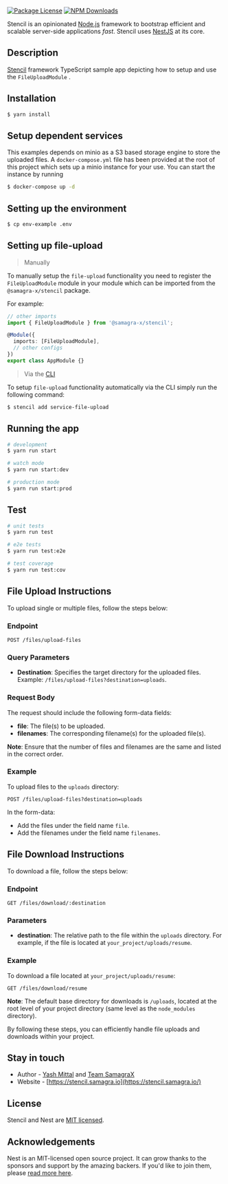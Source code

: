 <p align="left">
  <a href="https://www.npmjs.com/~nestjscore" target="_blank"><img src="https://img.shields.io/npm/l/@nestjs/core.svg" alt="Package License" /></a>
  <a href="https://www.npmjs.com/~nestjscore" target="_blank"><img src="https://img.shields.io/npm/dm/@samagra-x/stencil.svg" alt="NPM Downloads" /></a>
</p>
<p align="left">Stencil is an opinionated <a href="http://nodejs.org" target="_blank">Node.js</a> framework to bootstrap efficient and scalable server-side applications <em>fast</em>. Stencil uses <a href="https://nestjs.com" target="_blank"> NestJS</a> at its core.</p>

## Description

[Stencil](https://github.com/SamagraX-stencil/stencil) framework TypeScript sample app depicting how to setup and use the `FileUploadModule` .

## Installation

```bash
$ yarn install
```

## Setup dependent services

This examples depends on minio as a S3 based storage engine to store the uploaded files. A `docker-compose.yml` file has been provided at the root of this project which sets up a minio instance for your use. You can start the instance by running

```bash
$ docker-compose up -d
```

## Setting up the environment

```bash
$ cp env-example .env
```

## Setting up file-upload

> Manually

To manually setup the `file-upload` functionality you need to register the `FileUploadModule` module in your module which can be imported from the `@samagra-x/stencil` package.

For example: 
```typescript
// other imports 
import { FileUploadModule } from '@samagra-x/stencil';

@Module({
  imports: [FileUploadModule],
  // other configs
})
export class AppModule {}
```

> Via the [CLI](https://github.com/SamagraX-stencil/stencil-cli)

To setup `file-upload` functionality automatically via the CLI simply run the following command:
```bash
$ stencil add service-file-upload 
```

## Running the app

```bash
# development
$ yarn run start

# watch mode
$ yarn run start:dev

# production mode
$ yarn run start:prod
```

## Test

```bash
# unit tests
$ yarn run test

# e2e tests
$ yarn run test:e2e

# test coverage
$ yarn run test:cov
```

## File Upload Instructions

To upload single or multiple files, follow the steps below:

### Endpoint
`POST /files/upload-files`

### Query Parameters
- **Destination**: Specifies the target directory for the uploaded files. Example: `/files/upload-files?destination=uploads`.

### Request Body
The request should include the following form-data fields:
- **file**: The file(s) to be uploaded.
- **filenames**: The corresponding filename(s) for the uploaded file(s).

**Note**: Ensure that the number of files and filenames are the same and listed in the correct order.

### Example
To upload files to the `uploads` directory:
```
POST /files/upload-files?destination=uploads
```
In the form-data:
- Add the files under the field name `file`.
- Add the filenames under the field name `filenames`.

## File Download Instructions

To download a file, follow the steps below:

### Endpoint
`GET /files/download/:destination`

### Parameters
- **destination**: The relative path to the file within the `uploads` directory. For example, if the file is located at `your_project/uploads/resume`.

### Example
To download a file located at `your_project/uploads/resume`:
```
GET /files/download/resume
```

**Note**: The default base directory for downloads is `/uploads`, located at the root level of your project directory (same level as the `node_modules` directory).

By following these steps, you can efficiently handle file uploads and downloads within your project.


## Stay in touch

- Author - [Yash Mittal](https://techsavvyash.dev) and [Team SamagraX](https://github.com/Samagra-Development)
- Website - [https://stencil.samagra.io](https://stencil.samagra.io/)

## License

Stencil and Nest are [MIT licensed](LICENSE).

## Acknowledgements

Nest is an MIT-licensed open source project. It can grow thanks to the sponsors and support by the amazing backers. If you'd like to join them, please [read more here](https://docs.nestjs.com/support).